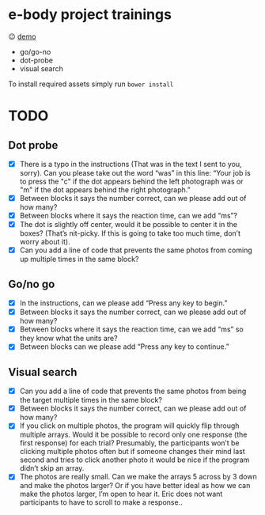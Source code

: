 # e-body project trainings
:wink: [demo](http://lumastories.github.io/ebodyproject_trainings/)

 - go/go-no 
 - dot-probe 
 - visual search 

To install required assets simply run `bower install`

TODO
====

## Dot probe

 - [X] There is a typo in the instructions (That was in the text I sent to you, sorry).  Can you please take out the word “was” in this line:  “Your job is to press the "c" if the dot appears behind the left photograph was or "m" if the dot appears behind the right photograph.”
 - [X] Between blocks it says the number correct, can we please add out of how many?
 - [X] Between blocks where it says the reaction time, can we add “ms”?
 - [X] The dot is slightly off center, would it be possible to center it in the boxes?  (That’s nit-picky.  If this is going to take too much time, don’t worry about it).
 - [X] Can you add a line of code that prevents the same photos from coming up multiple times in the same block?

## Go/no go

 - [X] In the instructions, can we please add “Press any key to begin.”
 - [X] Between blocks it says the number correct, can we please add out of how many?
 - [X] Between blocks where it says the reaction time, can we add “ms” so they know what the units are?
 - [X] Between blocks can we please add “Press any key to continue.”

## Visual search

 - [X] Can you add a line of code that prevents the same photos from being the target multiple times in the same block?
 - [X] Between blocks it says the number correct, can we please add out of how many?
 - [X] If you click on multiple photos, the program will quickly flip through multiple arrays.  Would it be possible to record only one response (the first response) for each trial?  Presumably, the participants won’t be clicking multiple photos often but if someone changes their mind last second and tries to click another photo it would be nice if the program didn’t skip an array.
 - [X] The photos are really small.  Can we make the arrays 5 across by 3 down and make the photos larger?  Or if you have better ideal as how we can make the photos larger, I’m open to hear it.  Eric does not want participants to have to scroll to make a response..
